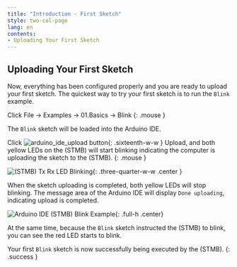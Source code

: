 ```yaml
---
title: "Introduction - First Sketch"
style: two-col-page
lang: en
contents:
- Uploading Your First Sketch
---
```


## Uploading Your First Sketch

Now, everything has been configured properly and you are ready to upload your first sketch. The quickest way to try your first sketch is to run the `Blink` example. 

Click File -> Examples -> 01.Basics -> Blink
{: .mouse }

The `Blink` sketch will be loaded into the Arduino IDE.

Click ![arduino_ide_upload button](img/arduino_ide_upload_icon.svg){: .sixteenth-w-w } Upload, and both yellow LEDs on the (STMB) will start blinking indicating the computer is uploading the sketch to the (STMB).
{: .mouse }

![(STMB) Tx Rx LED Blinking](img/stemtera_tx_rx_blink.svg){: .three-quarter-w-w .center } 

When the sketch uploading is completed, both yellow LEDs will stop blinking. The message area of the Arduino IDE will display `Done uploading`, indicating upload is completed.

![Arduino IDE (STMB) Blink Example](img/arduino_ide_blink.svg){: .full-h .center}

At the same time, because the `Blink` sketch instructed the (STMB) to blink, you can see the red LED starts to blink.

Your first `Blink` sketch is now successfully being executed by the (STMB).
{: .success }

